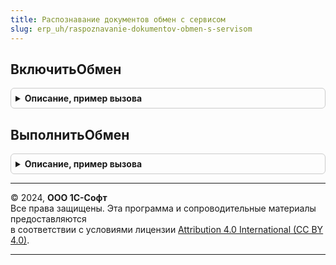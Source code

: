 ```yaml
---
title: Распознавание документов обмен с сервисом
slug: erp_uh/raspoznavanie-dokumentov-obmen-s-servisom
---
```



## ВключитьОбмен
<details style="margin: 1em 0; padding: 0.5em; border: 1px solid #ccc; border-radius: 6px;">

<summary style="font-weight: bold; cursor: pointer;">Описание, пример вызова</summary>

```bsl

Процедура ВключитьОбмен() Экспорт
```

Пример вызова
```bsl
РаспознаваниеДокументовОбменССервисом.ВключитьОбмен() 
```
</details>

## ВыполнитьОбмен
<details style="margin: 1em 0; padding: 0.5em; border: 1px solid #ccc; border-radius: 6px;">

<summary style="font-weight: bold; cursor: pointer;">Описание, пример вызова</summary>

```bsl

Процедура ВыполнитьОбмен() Экспорт
```

Пример вызова
```bsl
РаспознаваниеДокументовОбменССервисом.ВыполнитьОбмен() 
```
</details>

---

© 2024, **ООО 1С-Софт**  
Все права защищены. Эта программа и сопроводительные материалы предоставляются  
в соответствии с условиями лицензии [Attribution 4.0 International (CC BY 4.0)](https://creativecommons.org/licenses/by/4.0/legalcode).

---

